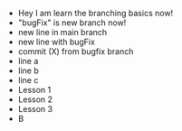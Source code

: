 - Hey I am learn the branching basics now!
- "bugFix" is new branch now!
- new line in main branch
- new line with bugFix
- commit (X) from bugfix branch
- line a
- line b
- line c
- Lesson 1
- Lesson 2
- Lesson 3
- B